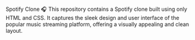 Spotify Clone 🎧
This repository contains a Spotify clone built using only HTML and CSS. It captures the sleek design and user interface of the popular music streaming platform, offering a visually appealing and clean layout.
